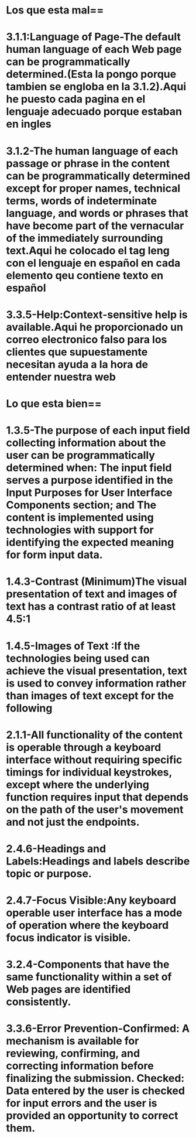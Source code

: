# Los que esta mal==
# 3.1.1:Language of Page-The default human language of each Web page can be programmatically determined.(Esta la pongo porque tambien se engloba en la 3.1.2).Aqui he puesto cada pagina en el lenguaje adecuado porque estaban en ingles

# 3.1.2-The human language of each passage or phrase in the content can be programmatically determined except for proper names, technical terms, words of indeterminate language, and words or phrases that have become part of the vernacular of the immediately surrounding text.Aqui he colocado el tag leng con el lenguaje en español en cada elemento qeu contiene texto en español

# 3.3.5-Help:Context-sensitive help is available.Aqui he proporcionado un correo electronico falso para los clientes que supuestamente necesitan ayuda a la hora de entender nuestra web

# Lo que esta bien==
# 1.3.5-The purpose of each input field collecting information about the user can be programmatically determined when: The input field serves a purpose identified in the Input Purposes for User Interface Components section; and The content is implemented using technologies with support for identifying the expected meaning for form input data.

# 1.4.3-Contrast (Minimum)The visual presentation of text and images of text has a contrast ratio of at least 4.5:1

# 1.4.5-Images of Text :If the technologies being used can achieve the visual presentation, text is used to convey information rather than images of text except for the following

# 2.1.1-All functionality of the content is operable through a keyboard interface without requiring specific timings for individual keystrokes, except where the underlying function requires input that depends on the path of the user's movement and not just the endpoints.

# 2.4.6-Headings and Labels:Headings and labels describe topic or purpose.

# 2.4.7-Focus Visible:Any keyboard operable user interface has a mode of operation where the keyboard focus indicator is visible.

# 3.2.4-Components that have the same functionality within a set of Web pages are identified consistently.

# 3.3.6-Error Prevention-Confirmed: A mechanism is available for reviewing, confirming, and correcting information before finalizing the submission. Checked: Data entered by the user is checked for input errors and the user is provided an opportunity to correct them.